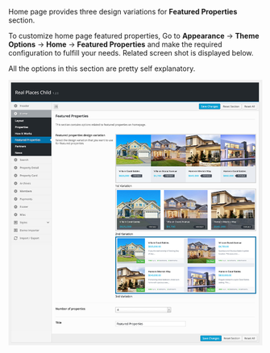 Home page provides three design variations for **Featured Properties** section. 

To customize home page featured properties, Go to <strong>Appearance</strong> &rarr; <strong>Theme Options</strong> &rarr; <strong>Home</strong> &rarr; <strong>Featured Properties</strong> and make the required configuration to fulfill your needs. Related screen shot is displayed below.

All the options in this section are pretty self explanatory.

![Real Places Theme](images/home/18.jpg)